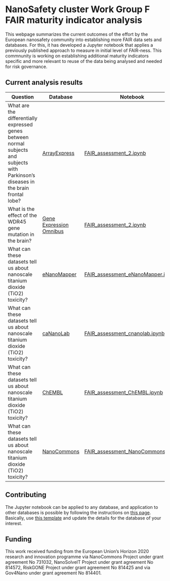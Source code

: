 # NanoSafety cluster Work Group F FAIR maturity indicator analysis

This webpage summarizes the current outcomes of the effort by the European nanosafety community
into establishing more FAIR data sets and databases. For this, it has developed a Jupyter notebook
that applies a previously published approach to measure in initial level of FAIR-ness. This
commnunity is working on establishing additional maturity indicators specific and more relevant
to reuse of the data being analysed and needed for risk governance.

## Current analysis results

| Question | Database | Notebook | MyBinder |
| --- | --- | --- | --- |
| What are the differentially expressed genes between normal subjects and subjects with Parkinson’s diseases in the brain frontal lobe? | [ArrayExpress](https://www.ebi.ac.uk/arrayexpress/) | [FAIR_assessment_2.ipynb](https://github.com/BiGCAT-UM/FAIR_metrics/blob/master/code/FAIR_assessment_2.ipynb) | [![Binder](https://mybinder.org/badge_logo.svg)](https://mybinder.org/v2/gh/BiGCAT-UM/FAIR_metrics/master?filepath=code%2FFAIR_assessment_2.ipynb)   |
| What is the effect of the WDR45 gene mutation in the brain? | [Gene Expression Omnibus](https://www.ncbi.nlm.nih.gov/geo/) | [FAIR_assessment_2.ipynb](https://github.com/BiGCAT-UM/FAIR_metrics/blob/master/code/FAIR_assessment_2.ipynb) | [![Binder](https://mybinder.org/badge_logo.svg)](https://mybinder.org/v2/gh/BiGCAT-UM/FAIR_metrics/master?filepath=code%2FFAIR_assessment_2.ipynb)   |
| What can these datasets tell us about nanoscale titanium dioxide (TiO2) toxicity? | [eNanoMapper](http://enanomapper.net/) | [FAIR_assessment_eNanoMapper.ipynb](https://github.com/NanoCommons/wgf-fairdata-analysis/blob/master/FAIR_assessment_eNanoMapper.ipynb) | [![Binder](https://mybinder.org/badge_logo.svg)](https://mybinder.org/v2/gh/NanoCommons/wgf-fairdata-analysis/master?filepath=FAIR_assessment_eNanoMapper.ipynb)   |
| What can these datasets tell us about nanoscale titanium dioxide (TiO2) toxicity? | [caNanoLab](https://cananolab.nci.nih.gov/caNanoLab/) | [FAIR_assessment_cnanolab.ipynb](https://github.com/NanoCommons/wgf-fairdata-analysis/blob/master/FAIR_assessment_cnanolab.ipynb) | [![Binder](https://mybinder.org/badge_logo.svg)](https://mybinder.org/v2/gh/NanoCommons/wgf-fairdata-analysis/master?filepath=FAIR_assessment_cnanolab.ipynb)   |
| What can these datasets tell us about nanoscale titanium dioxide (TiO2) toxicity? | [ChEMBL](https://www.ebi.ac.uk/chembl/) | [FAIR_assessment_ChEMBL.ipynb](https://github.com/NanoCommons/wgf-fairdata-analysis/blob/master/FAIR_assessment_ChEMBL.ipynb) | [![Binder](https://mybinder.org/badge_logo.svg)](https://mybinder.org/v2/gh/NanoCommons/wgf-fairdata-analysis/master?filepath=FAIR_assessment_ChEMBL.ipynb)   |
| What can these datasets tell us about nanoscale titanium dioxide (TiO2) toxicity? | [NanoCommons](https://ssl.biomax.de/nanocommons/cgi/login_bioxm_portal.cgi) | [FAIR_assessment_NanoCommons.ipynb](https://github.com/NanoCommons/wgf-fairdata-analysis/blob/master/FAIR_assessment_NanoCommons.ipynb) | [![Binder](https://mybinder.org/badge_logo.svg)](https://mybinder.org/v2/gh/NanoCommons/wgf-fairdata-analysis/master?filepath=FAIR_assessment_NanoCommons.ipynb)   |

## Contributing

The Jupyter notebook can be applied to any database, and application to other databases is possible by following the
instructions on [this page](https://github.com/NanoCommons/wgf-fairdata-analysis). Basically, use
[this template](https://github.com/NanoCommons/wgf-fairdata-analysis/blob/master/FAIR_assessment_template.ipynb)
and update the details for the database of your interest.

## Funding

This work received funding from the European Union’s Horizon 2020 research and innovation programme
via NanoCommons Project under grant agreement No 731032, NanoSolveIT Project under grant agreement
No 814572, RiskGONE Project under grant agreement No 814425 and via Gov4Nano under grant agreement
No 814401. 
